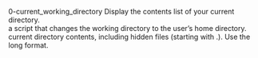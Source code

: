 0-current_working_directory
Display the contents list of your current directory.	
a script that changes the working directory to the user’s home directory.
current directory contents, including hidden files (starting with .). Use the long format.
